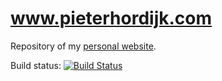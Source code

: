 www.pieterhordijk.com
=====================

Repository of my [personal website](https://pieterhordijk.com).

Build status: [![Build Status](https://travis-ci.org/PeeHaa/pieterhordijk.com.png?branch=new-design)](https://travis-ci.org/PeeHaa/pieterhordijk.com)
